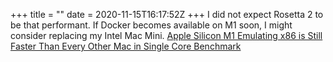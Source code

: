 +++
title = ""
date = 2020-11-15T16:17:52Z
+++
I did not expect Rosetta 2 to be that performant. If Docker becomes available on M1 soon, I might consider replacing my Intel Mac Mini.
[Apple Silicon M1 Emulating x86 is Still Faster Than Every Other Mac in Single Core Benchmark](https://www.macrumors.com/2020/11/15/m1-chip-emulating-x86-benchmark/)


<!-- more -->